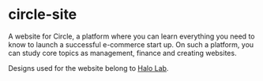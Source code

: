 # circle-site
A website for Circle, a platform where you can learn everything you need to know to launch a successful e-commerce start up. On such a platform, you can study core topics as management, finance and creating websites.

Designs used for the website belong to [Halo Lab](https://webflow.com/@halolabteam).
